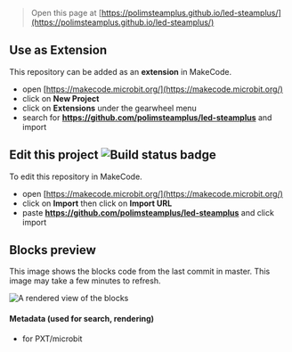 
> Open this page at [https://polimsteamplus.github.io/led-steamplus/](https://polimsteamplus.github.io/led-steamplus/)

## Use as Extension

This repository can be added as an **extension** in MakeCode.

* open [https://makecode.microbit.org/](https://makecode.microbit.org/)
* click on **New Project**
* click on **Extensions** under the gearwheel menu
* search for **https://github.com/polimsteamplus/led-steamplus** and import

## Edit this project ![Build status badge](https://github.com/polimsteamplus/led-steamplus/workflows/MakeCode/badge.svg)

To edit this repository in MakeCode.

* open [https://makecode.microbit.org/](https://makecode.microbit.org/)
* click on **Import** then click on **Import URL**
* paste **https://github.com/polimsteamplus/led-steamplus** and click import

## Blocks preview

This image shows the blocks code from the last commit in master.
This image may take a few minutes to refresh.

![A rendered view of the blocks](https://github.com/polimsteamplus/led-steamplus/raw/master/.github/makecode/blocks.png)

#### Metadata (used for search, rendering)

* for PXT/microbit
<script src="https://makecode.com/gh-pages-embed.js"></script><script>makeCodeRender("{{ site.makecode.home_url }}", "{{ site.github.owner_name }}/{{ site.github.repository_name }}");</script>
